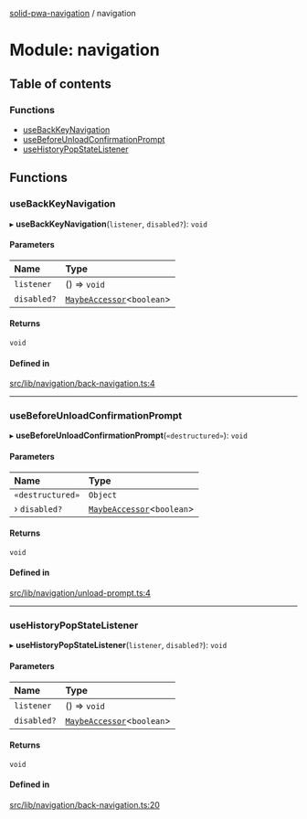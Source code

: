 [solid-pwa-navigation](../README.md) / navigation

# Module: navigation

## Table of contents

### Functions

- [useBackKeyNavigation](navigation.md#usebackkeynavigation)
- [useBeforeUnloadConfirmationPrompt](navigation.md#usebeforeunloadconfirmationprompt)
- [useHistoryPopStateListener](navigation.md#usehistorypopstatelistener)

## Functions

### useBackKeyNavigation

▸ **useBackKeyNavigation**(`listener`, `disabled?`): `void`

#### Parameters

| Name | Type |
| :------ | :------ |
| `listener` | () => `void` |
| `disabled?` | [`MaybeAccessor`](solid_extra.md#maybeaccessor)<`boolean`\> |

#### Returns

`void`

#### Defined in

[src/lib/navigation/back-navigation.ts:4](https://github.com/cdellacqua/solid-pwa-navigation/blob/main/src/lib/navigation/back-navigation.ts#L4)

___

### useBeforeUnloadConfirmationPrompt

▸ **useBeforeUnloadConfirmationPrompt**(`«destructured»`): `void`

#### Parameters

| Name | Type |
| :------ | :------ |
| `«destructured»` | `Object` |
| › `disabled?` | [`MaybeAccessor`](solid_extra.md#maybeaccessor)<`boolean`\> |

#### Returns

`void`

#### Defined in

[src/lib/navigation/unload-prompt.ts:4](https://github.com/cdellacqua/solid-pwa-navigation/blob/main/src/lib/navigation/unload-prompt.ts#L4)

___

### useHistoryPopStateListener

▸ **useHistoryPopStateListener**(`listener`, `disabled?`): `void`

#### Parameters

| Name | Type |
| :------ | :------ |
| `listener` | () => `void` |
| `disabled?` | [`MaybeAccessor`](solid_extra.md#maybeaccessor)<`boolean`\> |

#### Returns

`void`

#### Defined in

[src/lib/navigation/back-navigation.ts:20](https://github.com/cdellacqua/solid-pwa-navigation/blob/main/src/lib/navigation/back-navigation.ts#L20)
